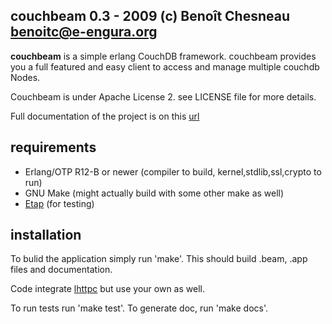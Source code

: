 
couchbeam 0.3 - 2009 (c) Benoît Chesneau <benoitc@e-engura.org>
---------------------------------------------------------------

**couchbeam** is a simple erlang CouchDB framework. couchbeam provides you a full featured and easy client to access and manage multiple couchdb Nodes.

Couchbeam is under Apache License 2. see LICENSE file for more details.

Full documentation of the project is on this [url](http://benoitc.github.com/couchbeam)



requirements
------------
* Erlang/OTP R12-B or newer (compiler to build, kernel,stdlib,ssl,crypto to run)
* GNU Make (might actually build with some other make as well)
* [Etap](http://github.com/ngerakines/etap/) (for testing) 

installation
------------
To bulid the application simply run 'make'. This should build .beam, .app
files and documentation.

Code integrate [lhttpc](http://bitbucket.org/etc/lhttpc/src/) but use your own as well.

To run tests run 'make test'.
To generate doc, run 'make docs'.